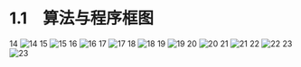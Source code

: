 # 1.1　算法与程序框图

14
![14](../../book/人教版高中数学A版必修3/人教版高中数学A版必修3_14.png)
15
![15](../../book/人教版高中数学A版必修3/人教版高中数学A版必修3_15.png)
16
![16](../../book/人教版高中数学A版必修3/人教版高中数学A版必修3_16.png)
17
![17](../../book/人教版高中数学A版必修3/人教版高中数学A版必修3_17.png)
18
![18](../../book/人教版高中数学A版必修3/人教版高中数学A版必修3_18.png)
19
![19](../../book/人教版高中数学A版必修3/人教版高中数学A版必修3_19.png)
20
![20](../../book/人教版高中数学A版必修3/人教版高中数学A版必修3_20.png)
21
![21](../../book/人教版高中数学A版必修3/人教版高中数学A版必修3_21.png)
22
![22](../../book/人教版高中数学A版必修3/人教版高中数学A版必修3_22.png)
23
![23](../../book/人教版高中数学A版必修3/人教版高中数学A版必修3_23.png)
